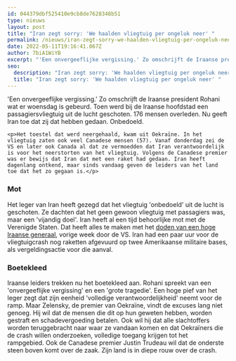 ```yaml
---
id: 044379dbf525410e9cb8de7628348b51
type: nieuws
layout: post
title: "Iran zegt sorry: 'We haalden vliegtuig per ongeluk neer' "
permalink: /nieuws/iran-zegt-sorry-we-haalden-vliegtuig-per-ongeluk-neer-/
date: 2022-05-11T19:16:41.067Z
author: 7biA1WiYB
excerpt: "'Een onvergeeflijke vergissing.' Zo omschrijft de Iraanse president Rohani wat er woensdag is gebeurd. Toen werd bij de Iraanse hoofdstad een passagiersvliegtuig uit de lucht geschoten. 176 mensen overleden. Nu geeft Iran toe dat zij dat hebben gedaan. Onbedoeld.  "
seo:
  description: "Iran zegt sorry: 'We haalden vliegtuig per ongeluk neer' "
  title: "Iran zegt sorry: 'We haalden vliegtuig per ongeluk neer' "
---
```

'Een onvergeeflijke vergissing.' Zo omschrijft de Iraanse president Rohani wat er woensdag is gebeurd. Toen werd bij de Iraanse hoofdstad een passagiersvliegtuig uit de lucht geschoten. 176 mensen overleden. Nu geeft Iran toe dat zij dat hebben gedaan. Onbedoeld.  

    <p>Het toestel dat werd neergehaald, kwam uit Oekraïne. In het vliegtuig zaten ook veel Canadese mensen (57). Vanaf donderdag zei de VS en later ook Canada al dat ze vermoedden dat Iran verantwoordelijk is voor het neerstorten van het vliegtuig. Volgens de Canadese premier was er bewijs dat Iran dat met een raket had gedaan. Iran heeft dagenlang ontkend, maar sinds vandaag geven de leiders van het land toe dat het zo gegaan is.</p>
<h3>Mot</h3>
<p>Het leger van Iran heeft gezegd dat het vliegtuig 'onbedoeld' uit de lucht is geschoten. Ze dachten dat het geen gewoon vliegtuig met passagiers was, maar een 'vijandig doel'. Iran heeft al een tijd behoorlijke mot met de Verenigde Staten. Dat heeft alles te maken met het <a href="https://7dagen.netlify.app/nieuws/spanning-tussen-iran-en-vs-door-dood-iraanse-generaal" target="_blank">doden van een hoge Iraanse generaal</a>, vorige week door de VS. Iran had een paar uur voor de vliegtuigcrash nog raketten afgevuurd op twee Amerikaanse militaire bases, als vergeldingsactie voor die aanval.</p>
<h3>Boetekleed</h3>
<p>Iraanse leiders trekken nu het boetekleed aan. Rohani spreekt van een 'onvergeeflijke vergissing' en een 'grote tragedie'. Een hoge pief van het leger zegt dat zijn eenheid 'volledige verantwoordelijkheid' neemt voor de ramp. Maar Zelensky, de premier van Oekraïne, vindt de excuses lang niet genoeg. Hij wil dat de mensen die dit op hun geweten hebben, worden gestraft en schadevergoeding betalen. Ook wil hij dat alle slachtoffers worden teruggebracht naar waar ze vandaan komen en dat Oekraïners die de crash willen onderzoeken, volledige toegang krijgen tot het rampgebied. Ook de Canadese premier Justin Trudeau wil dat de onderste steen boven komt over de zaak. Zijn land is in diepe rouw over de crash.</p>  
